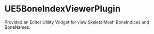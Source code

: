 # UE5BoneIndexViewerPlugin
Provided an Editor Utility Widget for view SkeletalMesh BoneIndices and BoneNames.
